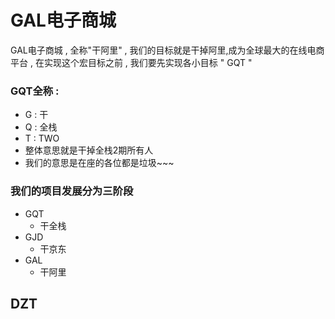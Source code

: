 GAL电子商城
=====================
GAL电子商城 , 全称"干阿里" , 我们的目标就是干掉阿里,成为全球最大的在线电商平台 , 在实现这个宏目标之前 , 我们要先实现各小目标  " GQT  "

### GQT全称 : 

* G : 干
* Q : 全栈
* T : TWO 
* 整体意思就是干掉全栈2期所有人
* 我们的意思是在座的各位都是垃圾~~~

### 我们的项目发展分为三阶段

* GQT
    * 干全栈
* GJD
    * 干京东
* GAL
    * 干阿里
## DZT
